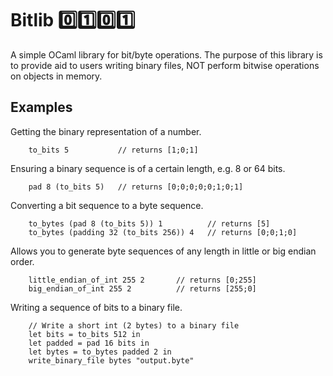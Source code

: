 # Bitlib 0️⃣1️⃣0️⃣1️⃣
A simple OCaml library for bit/byte operations. The purpose of this library is to provide aid to users writing binary files, NOT perform bitwise operations on objects in memory.

## Examples
Getting the binary representation of a number.

        to_bits 5           // returns [1;0;1]
Ensuring a binary sequence is of a certain length, e.g. 8 or 64 bits.

        pad 8 (to_bits 5)   // returns [0;0;0;0;0;1;0;1]

Converting a bit sequence to a byte sequence.


        to_bytes (pad 8 (to_bits 5)) 1          // returns [5]
        to_bytes (padding 32 (to_bits 256)) 4   // returns [0;0;1;0]

Allows you to generate byte sequences of any length in little or big endian order.

        little_endian_of_int 255 2       // returns [0;255]
        big_endian_of_int 255 2          // returns [255;0]

Writing a sequence of bits to a binary file.


        // Write a short int (2 bytes) to a binary file
        let bits = to_bits 512 in
        let padded = pad 16 bits in
        let bytes = to_bytes padded 2 in
        write_binary_file bytes "output.byte"
